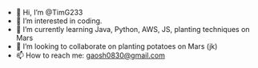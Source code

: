 - 👋 Hi, I’m @TimG233
- 👀 I’m interested in coding.
- 🌱 I’m currently learning Java, Python, AWS, JS, planting techniques on Mars
- 💞️ I’m looking to collaborate on planting potatoes on Mars (jk)
- 📫 How to reach me: gaosh0830@gmail.com

<!---
TimG233/TimG233 is a ✨ special ✨ repository because its `README.md` (this file) appears on your GitHub profile.
You can click the Preview link to take a look at your changes.
--->
